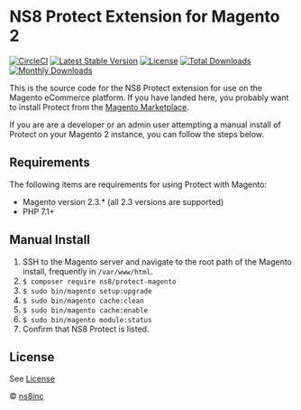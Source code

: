 # NS8 Protect Extension for Magento 2

[![CircleCI](https://circleci.com/gh/ns8inc/protect-integration-magento.svg?style=svg&circle-token=763e49eaad4690e1be48369b54c62d99cf049e4f)](https://app.circleci.com/pipelines/github/ns8inc/protect-integration-magento)
[![Latest Stable Version](https://poser.pugx.org/ns8/protect-magento/v)](//packagist.org/packages/ns8/protect-magento)
[![License](https://poser.pugx.org/ns8/protect-magento/license)](//packagist.org/packages/ns8/protect-magento)
[![Total Downloads](https://poser.pugx.org/ns8/protect-magento/downloads)](//packagist.org/packages/ns8/protect-magento)
[![Monthly Downloads](https://poser.pugx.org/ns8/protect-magento/d/monthly)](//packagist.org/packages/ns8/protect-magento)

This is the source code for the NS8 Protect extension for use on the Magento eCommerce platform. If you have landed here, you probably want to install Protect from the [Magento Marketplace](https://marketplace.magento.com/ns8-protect-magento.html).

If you are are a developer or an admin user attempting a manual install of Protect on your Magento 2 instance, you can follow the steps below.

## Requirements

The following items are requirements for using Protect with Magento:

- Magento version 2.3.* (all 2.3 versions are supported)
- PHP 7.1+

## Manual Install

1. SSH to the Magento server and navigate to the root path of the Magento install, frequently in `/var/www/html`.
1. `$ composer require ns8/protect-magento`
1. `$ sudo bin/magento setup:upgrade`
1. `$ sudo bin/magento cache:clean`
1. `$ sudo bin/magento cache:enable`
1. `$ sudo bin/magento module:status`
1. Confirm that NS8 Protect is listed.

## License

See [License](./LICENSE)

 © [ns8inc](https://ns8.com)
